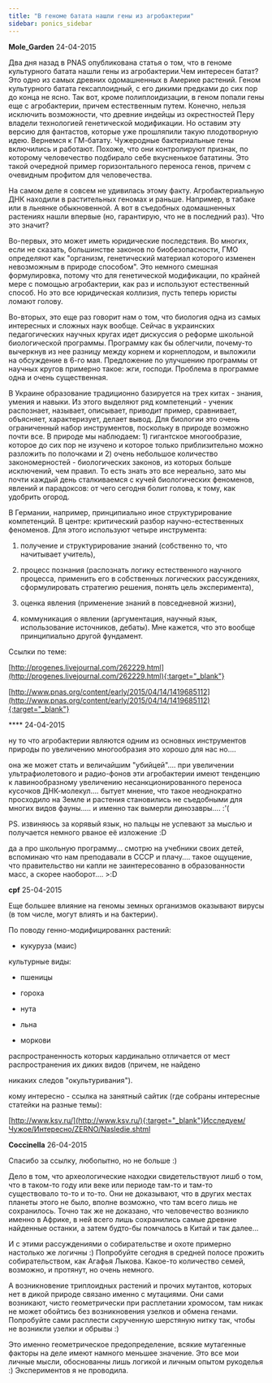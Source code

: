 ```yaml
---
title: "В геноме батата нашли гены из агробактерии"
sidebar: ponics_sidebar
---
```


**Mole_Garden** 24-04-2015

Два дня назад в PNAS опубликована статья о том, что в геноме культурного батата нашли гены из агробактерии.Чем интересен батат? Это одно из самых древних одомашненных в Америке растений. Геном культурного батата гексаплоидный, с его дикими предками до сих пор до конца не ясно. Так вот, кроме полиплоидизации, в геном попали гены еще с агробактерии, причем естественным путем. Конечно, нельзя исключить возможности, что древние индейцы из окрестностей Перу владели технологией генетической модификации. Но оставим эту версию для фантастов, которые уже прошляпили такую &#8203;&#8203;плодотворную идею. Вернемся к ГМ-батату. Чужеродные бактериальные гены включились и работают. Похоже, что они контролируют признак, по которому человечество подбирало себе вкусненькое бататины. Это такой очередной пример горизонтального переноса генов, причем с очевидным профитом для человечества.

На самом деле я совсем не удивилась этому факту. Агробактериальную ДНК находили в растительных геномах и раньше. Например, в табаке или в льнянке обыкновенной. А вот в съедобных одомашненных растениях нашли впервые (но, гарантирую, что не в последний раз). Что это значит?

Во-первых, это может иметь юридические последствия. Во многих, если не сказать, большинстве законов по биобезопасности, ГМО определяют как "организм, генетический материал которого изменен невозможным в природе способом". Это немного смешная формулировка, потому что для генетической модификации, по крайней мере с помощью агробактерии, как раз и используют естественный способ. Но это все юридическая коллизия, пусть теперь юристы ломают голову.

Во-вторых, это еще раз говорит нам о том, что биология одна из самых интересных и сложных наук вообще. Сейчас в украинских педагогических научных кругах идет дискуссия о реформе школьной биологической программы. Программу как бы облегчили, почему-то вычеркнув из нее разницу между корнем и корнеплодом, и выложили на обсуждение в 6-го мая. Предложение по улучшению программы от научных кругов примерно такое: жги, господи. Проблема в программе одна и очень существенная.

В Украине образование традиционно базируется на трех китах - знания, умения и навыки. Из этого выделяют ряд компетенций - ученик распознает, называет, описывает, приводит пример, сравнивает, объясняет, характеризует, делает вывод. Для биологии это очень ограниченный набор инструментов, поскольку в природе возможно почти все. В природе мы наблюдаем: 1) гигантское многообразие, которое до сих пор не изучено и которое только приблизительно можно разложить по полочками и 2) очень небольшое количество закономерностей - биологических законов, из которых больше исключений, чем правил. То есть знать это все нереально, зато мы почти каждый день сталкиваемся с кучей биологических феноменов, явлений и парадоксов: от чего сегодня болит голова, к тому, как удобрить огород.

В Германии, например, принципиально иное структурирование компетенций. В центре: критический разбор научно-естественных феноменов. Для этого используют четыре инструмента:

1) получение и структурирование знаний (собственно то, что начитывает учитель),

2) процесс познания (распознать логику естественного научного процесса, применить его в собственных логических рассуждениях, сформулировать стратегию решения, понять цель эксперимента),

3) оценка явления (применение знаний в повседневной жизни),

4) коммуникация о явлении (аргументация, научный язык, использование источников, дебаты). Мне кажется, что это вообще принципиально другой фундамент.

Ссылки по теме:

[http://progenes.livejournal.com/262229.html](http://progenes.livejournal.com/262229.html){:target="_blank"}

[http://www.pnas.org/content/early/2015/04/14/1419685112](http://www.pnas.org/content/early/2015/04/14/1419685112){:target="_blank"}


**** 24-04-2015

ну то что агробактерии являются одним из основных инструментов природы по увеличению многообразия это хорошо для нас но....

она же может стать и величайшим "убийцей".... при увеличении ультрафиолетового и радио-фонов эти агробактерии имеют тенденцию к лавинообразному увеличению несанкционированного переноса кусочков ДНК-молекул.... бытует мнение, что такое неоднократно просходило на Земле и растения становились не съедобными для многих видов фауны..... и именно так вымерли динозавры.... :&#039;(

PS. извиняюсь за корявый язык, но пальцы не успевают за мыслью и получается немного рваное её изложение :D

да а про школьную программу... смотрю на учебники своих детей, вспоминаю что нам преподавали в СССР и плачу.... такое ощущение, что правительство ни капли не заинтересованно в образованности масс, а скорее наоборот.... &gt;:D


**cpf** 25-04-2015

Еще большее влияние на геномы земных организмов оказывают вирусы (в том числе, могут влиять и на бактерии).

По поводу генно-модифицированнх растений:

- кукуруза (маис)

культурные виды:

- пшеницы

- гороха

- нута

- льна

- моркови

распространенность которых кардинально отличается от мест распространения их диких видов (причем, не найдено

никаких следов "окультуривания").

кому интересно - ссылка на занятный сайтик (где собраны интересные статейки на разные темы):

[http://www.ksv.ru/](http://www.ksv.ru/){:target="_blank"}Исследуем/Чужое/Интересно/ZERNO/Nasledie.shtml 


**Coccinella** 26-04-2015

Спасибо за ссылку, любопытно, но не больше :)

Дело в том, что археологические находки свидетельствуют лишб о том, что в таком-то году или веке или периоде там-то и там-то существовало то-то и то-то. Они не доказывают, что в других местах планеты этого не было, вполне возможно, что там всего лишь не сохранилось. Точно так же не доказано, что человечество возникло именно в Африке, в ней всего лишь сохранились самые древние найденные останки, а затем будто-бы помчалось в Китай и так далее...

И с этими рассуждениями о собирательстве и охоте примерно настолько же логичны :) Попробуйте сегодня в средней полосе прожить собирательством, как Агафья Лыкова. Какое-то количество семей, возможно, и протянут, но очень немного.

А возникновение триплоидных растений и прочих мутантов, которых нет в дикой природе связано именно с мутациями. Они сами возникают, чисто геометрически при расплетании хромосом, там никак не может обойтись без возникновения узелков и обмена генами. Попробуйте сами расплести скрученную шерстяную нитку так, чтобы не возникли узелки и обрывы :)

Это именно геометрическое предопределение, всякие мутагенные факторы на деле имеют намного меньшее значение. Это все мои личные мысли, обоснованны лишь логикой и личным опытом рукоделья :) Экспериментов я не проводила.


